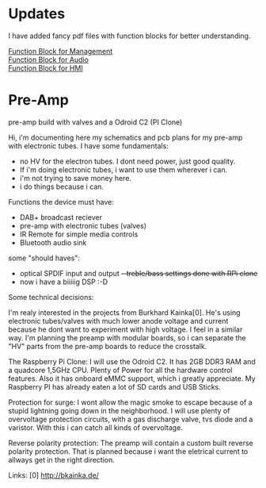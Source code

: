 # Updates

I have added fancy pdf files with function blocks for better understanding.
  
[Function Block for Management](visualblocks/functionblock%20management.pdf)  
[Function Block for Audio](visualblocks/functionblock%20audio.pdf)  
[Function Block for HMI](visualblocks/functionblock%20hmi.pdf)  
  
# Pre-Amp
pre-amp build with valves and a Odroid C2 (PI Clone)

Hi,
i'm documenting here my schematics and pcb plans for my pre-amp with electronic tubes. I have some fundamentals:

- no HV for the electron tubes.
  I dont need power, just good quality.
- If i'm doing electronic tubes, i want to use them wherever i can.
- i'm not trying to save money here.
- i do things because i can.

Functions the device must have:
- DAB+ broadcast reciever
- pre-amp with electronic tubes (valves)
- IR Remote for simple media controls
- Bluetooth audio sink

some "should haves":
- optical SPDIF input and output
~~- treble/bass settings done with RPi clone~~ <br />
- now i have a biiiiig DSP :-D

Some technical decisions:

I'm realy interested in the projects from Burkhard Kainka[0]. He's using electronic tubes/valves with much lower anode voltage and current because he dont want to experiment with high voltage. I feel in a similar way.
I'm planning the preamp with modular boards, so i can separate the "HV" parts from the pre-amp boards to reduce the crosstalk.

The Raspberry Pi Clone:
I will use the Odroid C2. It has 2GB DDR3 RAM and a quadcore 1,5GHz CPU. Plenty of Power for all the hardware control features. Also it has onboard eMMC support, which i greatly appreciate. My Raspberry PI has already eaten a lot of SD cards and USB Sticks.

Protection for surge:
I wont allow the magic smoke to escape because of a stupid lightning going down in the neighborhood. I will use plenty of overvoltage protection circuits, with a gas discharge valve, tvs diode and a varistor. With this i can catch all kinds of overvoltage.

Reverse polarity protection:
The preamp will contain a custom built reverse polarity protection. That is planned because i want the eletrical current to allways get in the right direction.


Links:
[0] http://bkainka.de/
